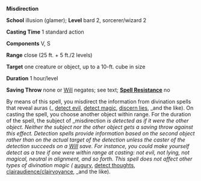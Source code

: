  **Misdirection**

**School** illusion (glamer); **Level** bard 2, sorcerer/wizard 2

**Casting Time** 1 standard action

**Components** V, S

**Range** close (25 ft. + 5 ft./2 levels)

**Target** one creature or object, up to a 10-ft. cube in size

**Duration** 1 hour/level

**Saving Throw** none or [Will](../combat#_will) negates; see text; **[Spell Resistance](../glossary#_spell-resistance)** no

By means of this spell, you misdirect the information from divination spells that reveal auras (_ [detect evil](detectEvil#_detect-evil), [detect magic](detectMagic#_detect-magic), [discern lies](discernLies#_discern-lies), _and the like). On casting the spell, you choose another object within range. For the duration of the spell, the subject of _misdirection _is detected as if it were the other object. Neither the subject nor the other object gets a saving throw against this effect. Detection spells provide information based on the second object rather than on the actual target of the detection unless the caster of the detection succeeds on a [Will](../combat#_will) save. For instance, you could make yourself detect as a tree if one were within range at casting: not evil, not lying, not magical, neutral in alignment, and so forth. This spell does not affect other types of divination magic (_ [augury](augury#_augury), [detect thoughts](detectThoughts#_detect-thoughts), [clairaudience/clairvoyance](clairaudienceClairvoyance#_clairaudience-clairvoyance), _and the like).

